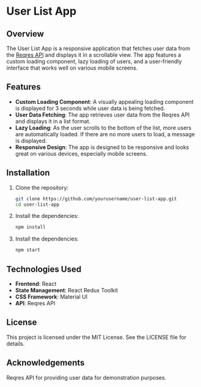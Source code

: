 # User List App

## Overview

The User List App is a responsive application that fetches user data from the [Reqres API](https://reqres.in/) and displays it in a scrollable view. The app features a custom loading component, lazy loading of users, and a user-friendly interface that works well on various mobile screens.

## Features

- **Custom Loading Component**: A visually appealing loading component is displayed for 3 seconds while user data is being fetched.
- **User Data Fetching**: The app retrieves user data from the Reqres API and displays it in a list format.
- **Lazy Loading**: As the user scrolls to the bottom of the list, more users are automatically loaded. If there are no more users to load, a message is displayed.
- **Responsive Design**: The app is designed to be responsive and looks great on various devices, especially mobile screens.

## Installation

1. Clone the repository:
   ```bash
   git clone https://github.com/yourusername/user-list-app.git
   cd user-list-app

2. Install the dependencies:
    ```bash
    npm install

3. Install the dependencies:
    ```bash
    npm start

## Technologies Used

- **Frontend**: React
- **State Management**: React Redux Toolkit
- **CSS Framework**: Material UI
- **API**: Reqres API

## License

This project is licensed under the MIT License. See the LICENSE file for details.

## Acknowledgements

Reqres API for providing user data for demonstration purposes.